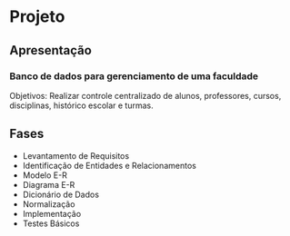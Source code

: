 # Projeto

## Apresentação

### Banco de dados para gerenciamento de uma faculdade

Objetivos: Realizar controle centralizado de alunos, professores, cursos, disciplinas, histórico escolar e turmas.

## Fases

- Levantamento de Requisitos
- Identificação de Entidades e Relacionamentos
- Modelo E-R
- Diagrama E-R
- Dicionário de Dados
- Normalização
- Implementação
- Testes Básicos
